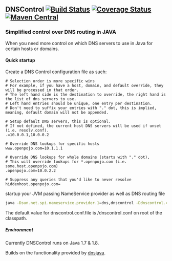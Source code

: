 ## DNSControl [![Build Status](https://travis-ci.org/OpenPojo/dnscontrol.svg?branch=master)](https://travis-ci.org/OpenPojo/dnscontrol) [![Coverage Status](https://coveralls.io/repos/github/OpenPojo/dnscontrol/badge.svg?branch=master)](https://coveralls.io/github/OpenPojo/dnscontrol?branch=master) [![Maven Central](https://maven-badges.herokuapp.com/maven-central/com.openpojo/dnscontrol/badge.svg?style=flat)](http://search.maven.org/#search|ga|1|g%3Acom.openpojo)
### Simplified control over DNS routing in JAVA
When you need more control on which DNS servers to use in Java for certain hosts or domains.

#### Quick startup
Create a DNS Control configuration file as such:
```properties
# Selection order is more specific wins
# For example, if you have a host, domain, and default override, they will be processed in that order.
# The left hand side is the destination to override, the right hand is the list of dns servers to use.
# Left hand entries should be unique, one entry per destination.
# Don't need to suffix your entries with "." dot, this is implied, meaning, default domain will not be appended.

# Setup default DNS servers, this is optional.
# If not defined, the current host DNS servers will be used if unset (i.e. resolv.conf).
.=10.0.0.1,10.0.0.2

# Override DNS lookups for specific hosts
www.openpojo.com=10.1.1.1

# Override DNS lookups for whole domains (starts with "." dot),
# This will override lookups for *.openpojo.com (i.e. some.host.openpojo.com)
.openpojo.com=10.0.2.2

# Suppress any queries that you'd like to never resolve
hiddenhost.openpojo.com=

```
startup your JVM passing NameService provider as well as DNS routing file
```sh
java -Dsun.net.spi.nameservice.provider.1=dns,dnscontrol -Ddnscontrol.conf.file=/path/where/dns_control_file
```
The default value for dnscontrol.conf.file is /dnscontrol.conf on root of the classpath.

##### Environment
Currently DNSControl runs on Java 1.7 & 1.8.

Builds on the functionality provided by [dnsjava](http://dnsjava.org/).
